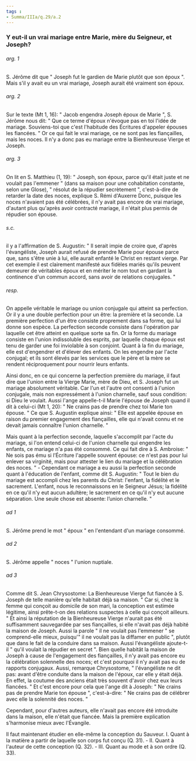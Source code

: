 ```yaml
---
tags : 
- Summa/IIIa/q.29/a.2
---
```


### Y eut-il un vrai mariage entre Marie, mère du Seigneur, et Joseph?

###### arg. 1
S. Jérôme dit que " Joseph fut le gardien de Marie plutôt que son époux ". Mais s'il y avait eu un vrai mariage, Joseph aurait été vraiment son époux. 

###### arg. 2
Sur le texte (Mt 1, 16): " Jacob engendra Joseph époux de Marie ", S. Jérôme nous dit: " Que ce terme d'époux n'évoque pas en toi l'idée de mariage. Souviens-toi que c'est l'habitude des Écritures d'appeler épouses les fiancées. " Or ce qui fait le vrai mariage, ce ne sont pas les fiançailles, mais les noces. Il n'y a donc pas eu mariage entre la Bienheureuse Vierge et Joseph. 

###### arg. 3
On lit en S. Matthieu (1, 19): " Joseph, son époux, parce qu'il était juste et ne voulait pas l'emmener " (dans sa maison pour une cohabitation constante, selon une Glose), " résolut de la répudier secrètement ", c'est-à-dire de retarder la date des noces, explique S. Rémi d'Auxerre Donc, puisque les noces n'avaient pas été célébrées, il n'y avait pas encore de vrai mariage, d'autant plus qu'après avoir contracté mariage, il n'était plus permis de répudier son épouse. 

###### s.c.
il y a l'affirmation de S. Augustin: " Il serait impie de croire que, d'après l'évangéliste, Joseph aurait refusé de prendre Marie pour épouse parce que, sans s'être unie à lui, elle aurait enfanté le Christ en restant vierge. Par cet exemple il est clairement manifesté aux fidèles mariés qu'ils peuvent demeurer de véritables époux et en mériter le nom tout en gardant la continence d'un commun accord, sans avoir de relations conjugales. " 

###### resp.
On appelle véritable le mariage ou union conjugale qui atteint sa perfection. Or il y a une double perfection pour un être: la première et la seconde. La première perfection d'un être consiste proprement dans sa forme, qui lui donne son espèce. La perfection seconde consiste dans l'opération par laquelle cet être atteint en quelque sorte sa fin. Or la forme du mariage consiste en l'union indissoluble des esprits, par laquelle chaque époux est tenu de garder une foi inviolable à son conjoint. Quant à la fin du mariage, elle est d'engendrer et d'élever des enfants. On les engendre par l'acte conjugal; et ils sont élevés par les services que le père et la mère se rendent réciproquement pour nourrir leurs enfants. 

Ainsi donc, en ce qui concerne la perfection première du mariage, il faut dire que l'union entre la Vierge Marie, mère de Dieu, et S. Joseph fut un mariage absolument véritable. Car l'un et l'autre ont consenti à l'union conjugale, mais non expressément à l'union charnelle, sauf sous condition: si Dieu le voulait. Aussi l'ange appelle-t-il Marie l'épouse de Joseph quand il dit à celui-ci (Mt 1, 20): " Ne crains pas de prendre chez toi Marie ton épouse. " Ce que S. Augustin explique ainsi: " Elle est appelée épouse en raison du premier engagement des fiançailles, elle qui n'avait connu et ne devait jamais connaître l'union charnelle. " 

Mais quant à la perfection seconde, laquelle s'accomplit par l'acte du mariage, si l'on entend celui-ci de l'union charnelle qui engendre les enfants, ce mariage n'a pas été consommé. Ce qui fait dire à S. Ambroise: " Ne sois pas ému si l’Écriture l'appelle souvent épouse: ce n'est pas pour lui enlever sa virginité, mais pour attester le lien du mariage et la célébration des noces. " - Cependant ce mariage a eu aussi la perfection seconde quant à l'éducation de l'enfant, comme dit S. Augustin: " Tout le bien du mariage est accompli chez les parents du Christ: l'enfant, la fidélité et le sacrement. L'enfant, nous le reconnaissons en le Seigneur Jésus; la fidélité en ce qu'il n'y eut aucun adultère; le sacrement en ce qu'il n'y eut aucune séparation. Une seule chose est absente: l’union charnelle. " 

###### ad 1
S. Jérôme prend le mot " époux " en l'entendant d'un mariage consommé. 

###### ad 2
S. Jérôme appelle " noces " l'union nuptiale. 

###### ad 3
Comme dit S. Jean Chrysostome: La Bienheureuse Vierge fut fiancée à S. Joseph de telle manière qu'elle habitait déjà sa maison. " Car si, chez la femme qui conçoit au domicile de son mari, la conception est estimée légitime, ainsi prête-t-on des relations suspectes à celle qui conçoit ailleurs. " Et ainsi la réputation de la Bienheureuse Vierge n'aurait pas été suffisamment sauvegardée par ses fiançailles, si elle n'avait pas déjà habité la maison de Joseph. Aussi la parole " il ne voulait pas l'emmener " se comprend-elle mieux, puisqu'" il ne voulait pas la diffamer en public ", plutôt que dans le fait de la conduire dans sa maison. Aussi l'évangéliste ajoute-t-il " qu'il voulait la répudier en secret ". Bien quelle habitât la maison de Joseph à cause de l'engagement des fiançailles, il n'y avait pas encore eu la célébration solennelle des noces; et c'est pourquoi il n'y avait pas eu de rapports conjugaux. Aussi, remarque Chrysostome, " l'évangéliste ne dit pas: avant d'être conduite dans la maison de l'époux, car elle y était déjà. En effet, la coutume des anciens était très souvent d'avoir chez eux leurs fiancées. " Et c'est encore pour cela que l'ange dit à Joseph: " Ne crains pas de prendre Marie ton épouse ", c'est-à-dire: " Ne crains pas de célébrer avec elle la solennité des noces. " 

Cependant, pour d'autres auteurs, elle n'avait pas encore été introduite dans la maison, elle n'était que fiancée. Mais la première explication s'harmonise mieux avec l'Évangile. 

Il faut maintenant étudier en elle-même la conception du Sauveur. I. Quant à la matière a partir de laquelle son corps fut conçu (Q. 31). - II. Quant à l'auteur de cette conception (Q. 32). - III. Quant au mode et à son ordre (Q. 33). 

